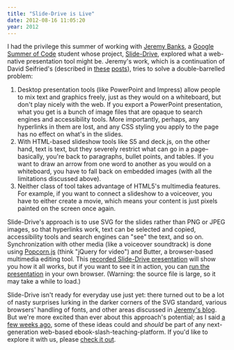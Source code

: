 ```yaml
---
title: "Slide-Drive is Live"
date: 2012-08-16 11:05:20
year: 2012
---
```

I had the privilege this summer of working with <a href="http://slidedrive.wordpress.com/">Jeremy Banks</a>, a <a href="http://code.google.com/soc/">Google Summer of Code</a> student whose project, <a href="https://github.com/dseif/slide-drive">Slide-Drive</a>, explored what a web-native presentation tool might be. Jeremy's work, which is a continuation of David Seifried's (described in <a href="https://software-carpentry.org/2012/02/slide-drive/">these</a> <a href="https://software-carpentry.org/2012/02/formatting-revisited/">posts</a>), tries to solve a double-barrelled problem:
<ol>
	<li>Desktop presentation tools (like PowerPoint and Impress) allow people to mix text and graphics freely, just as they would on a whiteboard, but don't play nicely with the web. If you export a PowerPoint presentation, what you get is a bunch of image files that are opaque to search engines and accessibility tools. More importantly, perhaps, any hyperlinks in them are lost, and any CSS styling you apply to the page has no effect on what's in the slides.</li>
	<li>With HTML-based slideshow tools like S5 and deck.js, on the other hand, text is text, but they severely restrict what can go in a page–basically, you're back to paragraphs, bullet points, and tables. If you want to draw an arrow from one word to another as you would on a whiteboard, you have to fall back on embedded images (with all the limitations discussed above).</li>
	<li>Neither class of tool takes advantage of HTML5's multimedia features. For example, if you want to connect a slideshow to a voiceover, you have to either create a movie, which means your content is just pixels painted on the screen once again.</li>
</ol>
Slide-Drive's approach is to use SVG for the slides rather than PNG or JPEG images, so that hyperlinks work, text can be selected and copied, accessibility tools and search engines can "see" the text, and so on. Synchronization with other media (like a voiceover soundtrack) is done using <a href="http://popcornjs.org/">Popcorn.js</a> (think "jQuery for video") and Butter, a browser-based multimedia editing tool. This <a href="http://www.youtube.com/watch?v=YujYtDXldr4">recorded Slide-Drive presentation</a> will show you how it all works, but if you want to see it in action, you can <a href="http://slide-drive-demo.s3.amazonaws.com/examples/demo.html">run the presentation</a> in your own browser. (Warning: the source file is large, so it may take a while to load.)

Slide-Drive isn't ready for everyday use just yet: there turned out to be a lot of nasty surprises lurking in the darker corners of the SVG standard, various browsers' handling of fonts, and other areas discussed in <a href="http://slidedrive.wordpress.com/">Jeremy's blog</a>. But we're more excited than ever about this approach's potential; as I said <a href="https://software-carpentry.org/2012/07/ipython-notebook-towtruck-etherpad-slide-drive-win/">a few weeks ago</a>, some of these ideas could and <em>should</em> be part of any next-generation web-based ebook-slash-teaching-platform. If you'd like to explore it with us, please <a href="https://github.com/dseif/slide-drive">check it out</a>.
